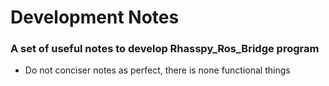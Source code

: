 # Development Notes
### A set of useful notes to develop Rhasspy_Ros_Bridge program

* Do not conciser notes as perfect, there is none functional things